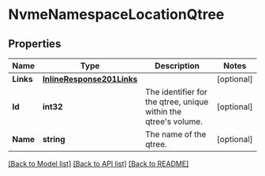 # NvmeNamespaceLocationQtree

## Properties

Name | Type | Description | Notes
------------ | ------------- | ------------- | -------------
**Links** | [**InlineResponse201Links**](inline_response_201__links.md) |  | [optional] 
**Id** | **int32** | The identifier for the qtree, unique within the qtree&#39;s volume.  | [optional] 
**Name** | **string** | The name of the qtree. | [optional] 

[[Back to Model list]](../README.md#documentation-for-models) [[Back to API list]](../README.md#documentation-for-api-endpoints) [[Back to README]](../README.md)


